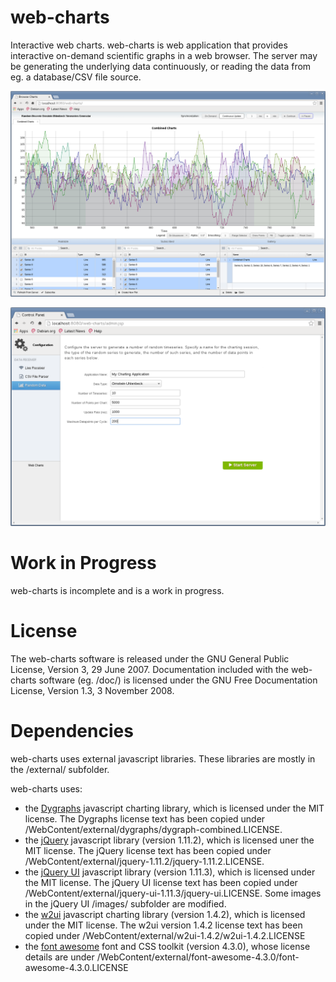 # web-charts

Interactive web charts. web-charts is web application that provides interactive on-demand 
scientific graphs in a web browser. The server may be generating the underlying data continuously,
or reading the data from eg. a database/CSV file source.

![web-charts in a Chromium browser](docs/web-charts-browser.png)

![web-charts in a Chromium browser](docs/web-charts-admin.png)

# Work in Progress

web-charts is incomplete and is a work in progress.

# License

The web-charts software is released under the GNU General Public License, Version 3, 29 June 2007. 
Documentation included with the web-charts software (eg. /doc/) is licensed under the GNU Free Documentation License, Version 1.3, 3 November 2008.

# Dependencies

web-charts uses external javascript libraries. These libraries are mostly in the /external/ subfolder.

web-charts uses:

 * the [Dygraphs](http://dygraphs.com) javascript charting library, which is licensed under the MIT license. The Dygraphs license text has been copied under /WebContent/external/dygraphs/dygraph-combined.LICENSE.
 * the [jQuery](http://jquery.com) javascript library (version 1.11.2), which is licensed uner the MIT license. The jQuery license text has been copied under /WebContent/external/jquery-1.11.2/jquery-1.11.2.LICENSE. 
 * the [jQuery UI](http://jqueryui.com) javascript library (version 1.11.3), which is licensed under the MIT license. The jQuery UI license text has been copied under /WebContent/external/jquery-ui-1.11.3/jquery-ui.LICENSE. Some images in the jQuery UI /images/ subfolder are modified.
 * the [w2ui](http://w2ui.com) javascript charting library (version 1.4.2), which is licensed under the MIT license. The w2ui version 1.4.2 license text has been copied under /WebContent/external/w2ui-1.4.2/w2ui-1.4.2.LICENSE
 * the [font awesome](http://fortawesome.github.io/Font-Awesome/) font and CSS toolkit (version 4.3.0), whose license details are under /WebContent/external/font-awesome-4.3.0/font-awesome-4.3.0.LICENSE
 